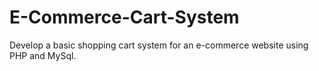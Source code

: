 # E-Commerce-Cart-System
Develop a basic shopping cart system for an e-commerce website using PHP and MySql.
